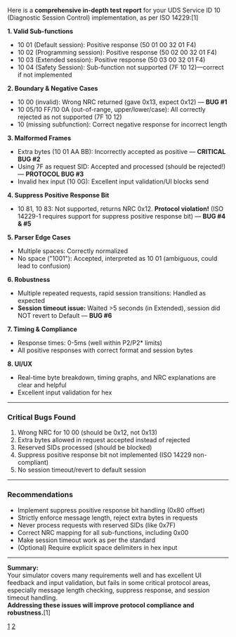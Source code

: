 Here is a **comprehensive in-depth test report** for your UDS Service ID 10 (Diagnostic Session Control) implementation, as per ISO 14229:[1]

**1. Valid Sub-functions**
- 10 01 (Default session): Positive response (50 01 00 32 01 F4)
- 10 02 (Programming session): Positive response (50 02 00 32 01 F4)
- 10 03 (Extended session): Positive response (50 03 00 32 01 F4)
- 10 04 (Safety Session): Sub-function not supported (7F 10 12)—correct if not implemented

**2. Boundary & Negative Cases**
- 10 00 (invalid): Wrong NRC returned (gave 0x13, expect 0x12) — **BUG #1**
- 10 05/10 FF/10 0A (out-of-range, upper/lower/case): All correctly rejected as not supported (7F 10 12)
- 10 (missing subfunction): Correct negative response for incorrect length

**3. Malformed Frames**
- Extra bytes (10 01 AA BB): Incorrectly accepted as positive — **CRITICAL BUG #2**
- Using 7F as request SID: Accepted and processed (should be rejected!) — **PROTOCOL BUG #3**
- Invalid hex input (10 0G): Excellent input validation/UI blocks send

**4. Suppress Positive Response Bit**
- 10 81, 10 83: Not supported, returns NRC 0x12. **Protocol violation!** (ISO 14229-1 requires support for suppress positive response bit) — **BUG #4 & #5**

**5. Parser Edge Cases**
- Multiple spaces: Correctly normalized
- No space ("1001"): Accepted, interpreted as 10 01 (ambiguous, could lead to confusion)

**6. Robustness**
- Multiple repeated requests, rapid session transitions: Handled as expected
- **Session timeout issue:** Waited >5 seconds (in Extended), session did NOT revert to Default — **BUG #6**

**7. Timing & Compliance**
- Response times: 0-5ms (well within P2/P2* limits)
- All positive responses with correct format and session bytes

**8. UI/UX**
- Real-time byte breakdown, timing graphs, and NRC explanations are clear and helpful
- Excellent input validation for hex

***

### **Critical Bugs Found**
1. Wrong NRC for 10 00 (should be 0x12, not 0x13)
2. Extra bytes allowed in request accepted instead of rejected
3. Reserved SIDs processed (should be blocked)
4. Suppress positive response bit not implemented (ISO 14229 non-compliant)
5. No session timeout/revert to default session

***

### **Recommendations**
- Implement suppress positive response bit handling (0x80 offset)
- Strictly enforce message length, reject extra bytes in requests
- Never process requests with reserved SIDs (like 0x7F)
- Correct NRC mapping for all sub-functions, including 0x00
- Make session timeout work as per the standard
- (Optional) Require explicit space delimiters in hex input

***

**Summary:**  
Your simulator covers many requirements well and has excellent UI feedback and input validation, but fails in some critical protocol areas, especially message length checking, suppress response, and session timeout handling.  
**Addressing these issues will improve protocol compliance and robustness.**[1]

[1](http://localhost:5173/UDS-SIMULATION/)
[2](http://localhost:5173/UDS-SIMULATION/)